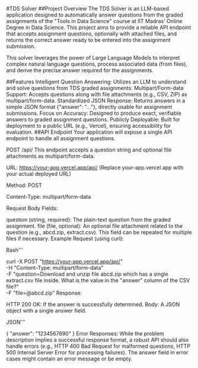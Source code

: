 #TDS Solver
##Project Overview
The TDS Solver is an LLM-based application designed to automatically answer questions from the graded assignments of the "Tools in Data Science" course at IIT Madras' Online Degree in Data Science. This project aims to provide a reliable API endpoint that accepts assignment questions, optionally with attached files, and returns the correct answer ready to be entered into the assignment submission.

This solver leverages the power of Large Language Models to interpret complex natural language questions, process associated data (from files), and derive the precise answer required for the assignments.

##Features
Intelligent Question Answering: Utilizes an LLM to understand and solve questions from TDS graded assignments.
Multipart/Form-data Support: Accepts questions along with file attachments (e.g., CSV, ZIP) as multipart/form-data.
Standardized JSON Response: Returns answers in a simple JSON format {"answer": "..."}, directly usable for assignment submissions.
Focus on Accuracy: Designed to produce exact, verifiable answers to graded assignment questions.
Publicly Deployable: Built for deployment to a public URL (e.g., Vercel), ensuring accessibility for evaluation.
##API Endpoint
Your application will expose a single API endpoint to handle all assignment questions.

POST /api/
This endpoint accepts a question string and optional file attachments as multipart/form-data.

URL: https://your-app.vercel.app/api/ (Replace your-app.vercel.app with your actual deployed URL)

Method: POST

Content-Type: multipart/form-data

Request Body Fields:

question (string, required): The plain-text question from the graded assignment.
file (file, optional): An optional file attachment related to the question (e.g., abcd.zip, extract.csv). This field can be repeated for multiple files if necessary.
Example Request (using curl):

Bash'''

curl -X POST "https://your-app.vercel.app/api/" \
  -H "Content-Type: multipart/form-data" \
  -F "question=Download and unzip file abcd.zip which has a single extract.csv file inside. What is the value in the \"answer\" column of the CSV file?" \
  -F "file=@abcd.zip"
Response:

HTTP 200 OK: If the answer is successfully determined.
Body: A JSON object with a single answer field.
<!-- end list -->

JSON'''

{
  "answer": "1234567890"
}
Error Responses: While the problem description implies a successful response format, a robust API should also handle errors (e.g., HTTP 400 Bad Request for malformed questions, HTTP 500 Internal Server Error for processing failures). The answer field in error cases might contain an error message or be empty.
